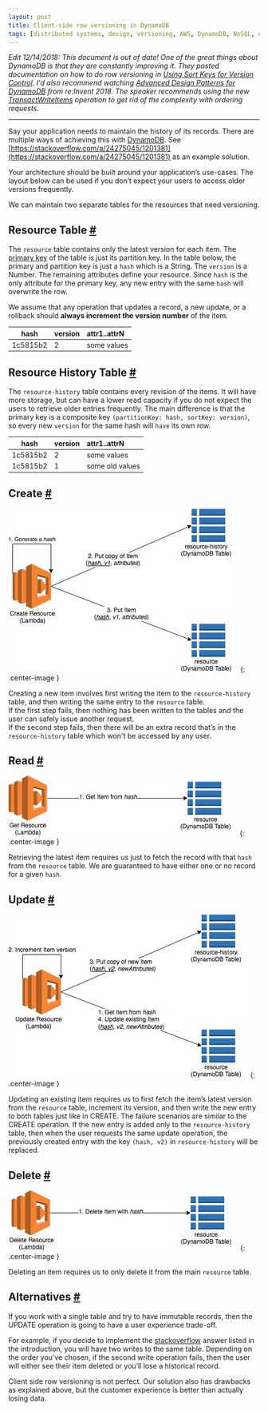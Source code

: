 ```yaml
---
layout: post
title: Client-side row versioning in DynamoDB
tags: [distributed systems, design, versioning, AWS, DynamoDB, NoSQL, databases]
---
```


_Edit 12/14/2018: This document is out of date! One of the great things about
DynamoDB is that they are constantly improving it. They posted documentation on how to do
row versioning in [Using Sort Keys for Version Control](https://docs.aws.amazon.com/amazondynamodb/latest/developerguide/bp-sort-keys.html#bp-sort-keys-version-control).
I'd also recommend watching [Advanced Design Patterns for DynamoDB](https://youtu.be/HaEPXoXVf2k?t=2296)
from re:Invent 2018. The speaker recommends using the new [TransactWriteItems](https://docs.aws.amazon.com/amazondynamodb/latest/APIReference/API_TransactWriteItems.html) operation to get rid of the complexity with ordering requests._

----------------------

Say your application needs to maintain the history of its records. 
There are multiple ways of achieving this with [DynamoDB](https://aws.amazon.com/dynamodb/). 
See [https://stackoverflow.com/a/24275045/1201381](https://stackoverflow.com/a/24275045/1201381) as an example solution.

Your architecture should be built around your application’s use-cases. The layout below can be used if you don’t expect your users to access older versions frequently.

We can maintain two separate tables for the resources that need versioning.

## Resource Table [#](#resource-table-)

The `resource` table contains only the latest version for each item. 
The [primary key](https://docs.aws.amazon.com/amazondynamodb/latest/developerguide/HowItWorks.CoreComponents.html#HowItWorks.CoreComponents.PrimaryKey) of the table is just its partition key. 
In the table below, the primary and partition key is just a `hash` which is a String. The `version` is a Number. 
The remaining attributes define your resource. 
Since `hash` is the only attribute for the primary key, any new entry with the same `hash` will overwrite the row.

We assume that any operation that updates a record, a new update, or a rollback should **always increment the version number** of the item.

| hash     | version | attr1..attrN |
|:--------:|:--------|:-------------|
| 1c5815b2 | 2       | some values  |

## Resource History Table [#](#resource-history-table-)

The `resource-history` table contains every revision of the items. 
It will have more storage, but can have a lower read capacity if you do not expect the users to retrieve older entries frequently. 
The main difference is that the primary key is a composite key `(partitionKey: hash, sortKey: version)`, so every new `version` for the same hash will `have` its own row.

| hash     | version | attr1..attrN |
|:--------:|:--------|:-------------|
| 1c5815b2 | 2       | some values  |
| 1c5815b2 | 1       |  some old values  |

## Create [#](#create-)
![Create](/assets/client-side-row-versioning-in-dynamodb/create.jpeg){: .center-image }

Creating a new item involves first writing the item to the `resource-history` table, and then writing the same entry to the `resource` table.  
If the first step fails, then nothing has been written to the tables and the user can safely issue another request.  
If the second step fails, then there will be an extra record that’s in the `resource-history` table which won't be accessed by any user.

## Read [#](#read-)
![Read](/assets/client-side-row-versioning-in-dynamodb/read.jpeg){: .center-image }

Retrieving the latest item requires us just to fetch the record with that `hash` from the `resource` table. We are guaranteed to have either one or no record for a given `hash`.

## Update [#](#update-)
![Update](/assets/client-side-row-versioning-in-dynamodb/update.jpeg){: .center-image }

Updating an existing item requires us to first fetch the item’s latest version from the `resource` table, increment its version, and then write the new entry to both tables just like in CREATE.
The failure scenarios are similar to the CREATE operation. If the new entry is 
added only to the `resource-history` table, then when the user requests the same update operation,
the previously created entry with the key `(hash, v2)` in `resource-history` will be replaced.

## Delete [#](#delete)
![Delete](/assets/client-side-row-versioning-in-dynamodb/delete.jpeg){: .center-image }

Deleting an item requires us to only delete it from the main `resource` table.

## Alternatives [#](#alternatives-)
If you work with a single table and try to have immutable records, then the UPDATE operation is going to have a user experience trade-off.
 
For example, if you decide to implement the [stackoverflow](https://stackoverflow.com/questions/24274570/how-can-i-implement-versioning-without-replacing-with-previous-record-in-dynamod/24275045#24275045) answer listed in the introduction, you will have two writes to the same table. Depending on the order you’ve chosen, if the second write operation fails, then the user will either see their item deleted or you’ll lose a historical record.

Client side row versioning is not perfect. Our solution also has drawbacks as explained above, but the customer experience is better than actually losing data.